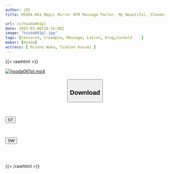 ```yaml
---
author: j91
title: HSODA-061 Magic Mirror NTR Massage Parlor, My Beautiful, Slender Girlfriend Is Being Cuckolded Next To Me, But I Can't Resist The Amazing Technique Of The Big-Titted Older Sister And Ended Up Having Raw Sex With Her. Kasumi Tsukino Waka Misono

url: /v/hsoda061pl
date: 2025-03-06T16:16:00Z
image: "hsoda061pl.jpg"
tags: [Censored, Creampie, Massage, Lotion, Drug,Cuckold	]
maker: [Hsoda]
actress: [ Misono Waka, Tsukino Kasumi ]
---
```



{{< rawhtml >}}

<div class="video" data-videoid="BLojW2l6dzs98P">
    <a href="javascript:;">
        <img src="/v/hsoda061pl/hsoda061pl.jpg" width="WIDTH" height="HEIGHT" alt="hsoda061pl.mp4" loading="lazy">
    </a>
</div>

<script type="text/javascript" src="https://j91.asia/asset/on-demand-st.js"></script>

<br>
  <link rel="stylesheet" href="https://j91.asia/asset/bs5.css">
  
  <center>
  <button class="btn btn-primary" type="button" data-bs-toggle="collapse" data-bs-target=".multi-collapse" aria-expanded="false" aria-controls="multiCollapseExample1 multiCollapseExample2"><h2>Download</h2></button></center>
</p>
<div class="row">
  <div class="col">
    <div class="collapse multi-collapse" id="multiCollapseExample1">
      <div class="card card-body">
	      	      <br>
<div class="buttons">  
<p><a href="/v/hsoda061pl/st.html" target="_blank"><button class="btn-hover color-3"><i class="fa fa-download"></i> ST</button></a></p></div>
    </div>
  </div>
</div>
  <div class="col">
    <div class="collapse multi-collapse" id="multiCollapseExample2">
      <div class="card card-body">
	      <br>
<div class="buttons">
<p><a href="/v/hsoda061pl/sw.html" target="_blank"><button class="btn-hover color-2"><i class="fa fa-download"></i> SW</button></a></p></div>
<br><br>
      </div>
    </div>
  </div>
</div>

{{< /rawhtml >}}